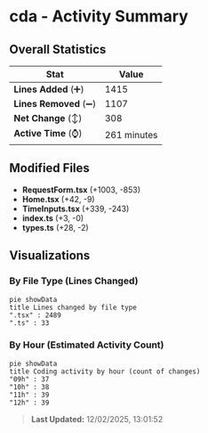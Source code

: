 # cda - Activity Summary 

## Overall Statistics

| Stat                   | Value                                                             |
| ---------------------- | ----------------------------------------------------------------- |
| **Lines Added** (➕)   | 1415                                          |
| **Lines Removed** (➖) | 1107                                        |
| **Net Change** (↕)    | 308                |
| **Active Time** (⌚)   | 261 minutes |


## Modified Files
- **RequestForm.tsx** (+1003, -853)
- **Home.tsx** (+42, -9)
- **TimeInputs.tsx** (+339, -243)
- **index.ts** (+3, -0)
- **types.ts** (+28, -2)

## Visualizations

### By File Type (Lines Changed)

```mermaid
pie showData
title Lines changed by file type
".tsx" : 2489
".ts" : 33
```

### By Hour (Estimated Activity Count)

```mermaid
pie showData
title Coding activity by hour (count of changes)
"09h" : 37
"10h" : 38
"11h" : 39
"12h" : 39
```


> **Last Updated:** 12/02/2025, 13:01:52